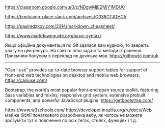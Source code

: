 https://classroom.google.com/u/0/c/NDgwMjE2MjY1MDU0

https://bootcamp-place.slack.com/archives/C038GTJDHC5

https://paulradzkov.com/2014/markdown_cheatsheet/

https://www.markdownguide.org/basic-syntax/

Якщо офіційна документація по Git здалася вам нудною, то зверніть увагу на цей ресурс.
На сайті є чіткі задачі та методи їх рішення. Приємним бонусом є переклад не декілька мов.
https://githowto.com/uk

---------------------
"Can I use" provides up-to-date browser support tables for support of front-end web technologies on desktop and mobile web browsers.
https://caniuse.com/

Bootstrap, the world’s most popular front-end open source toolkit, featuring Sass variables and mixins, responsive grid system, extensive prebuilt components, and powerful JavaScript plugins.
https://getbootstrap.com/

https://www.w3schools.com/
https://developer.mozilla.org/ru/docs/Web
 майже біблії початкового розробника вебу, як чогось не можете зрозуміти тут є пояснення по всіх тегах, стилях, функціях і т.д.
